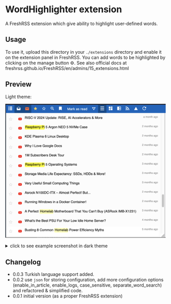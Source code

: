 # WordHighlighter extension

A FreshRSS extension which give ability to highlight user-defined words.

## Usage

To use it, upload this directory in your `./extensions` directory and enable it on the extension panel in FreshRSS. You can add words to be highlighted by clicking on the manage button ⚙️.
See also official docs at freshrss.github.io/FreshRSS/en/admins/15_extensions.html

## Preview

Light theme:

![snapshot](./snapshot.png)

<!-- markdownlint-disable -->
<details>
  <summary>click to see example screenshot in dark theme</summary>

![snapshot-dark-theme](./snapshot-dark.png)

</details>
<!-- markdownlint-enable -->

## Changelog

- 0.0.3 Turkish language support added.
- 0.0.2 use `json` for storing configuration, add more configuration options
  (enable_in_article, enable_logs, case_sensitive, separate_word_search)
  and refactored & simplified code.
- 0.0.1 initial version (as a proper FreshRSS extension)
